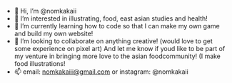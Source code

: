 - 👋 Hi, I’m @nomkakaii
- 👀 I’m interested in illustrating, food, east asian studies and health!
- 🌱 I’m currently learning how to code so that I can make my own game and build my own website!
- 💞️ I’m looking to collaborate on anything creative! (would love to get some experience on pixel art) And let me know if youd like to be part of my venture in bringing more love to the asian foodcommunity! (I make food illustrations!
- 📫 email: nomkakaiii@gmail.com or instagram: @nomkakaii

<!---
nomkakaii/nomkakaii is a ✨ special ✨ repository because its `README.md` (this file) appears on your GitHub profile.
You can click the Preview link to take a look at your changes.
--->
